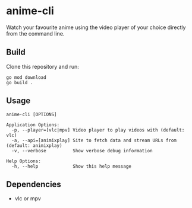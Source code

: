 
# anime-cli

Watch your favourite anime using the video player of your choice directly from the command line.


## Build

Clone this repository and run:

```
go mod download
go build .
```

## Usage

```
anime-cli [OPTIONS]

Application Options:
  -p, --player=[vlc|mpv] Video player to play videos with (default: vlc)
  -a, --api=[animixplay] Site to fetch data and stream URLs from (default: animixplay)
  -v, --verbose          Show verbose debug information

Help Options:
  -h, --help             Show this help message
```

## Dependencies

* vlc or mpv